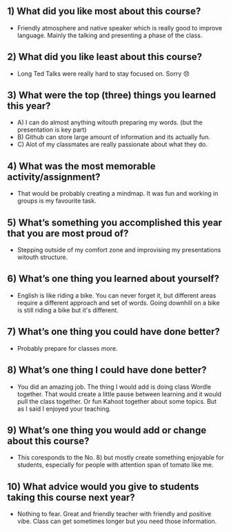 ## 1) What did you like most about this course?
  - Friendly atmosphere and native speaker which is really good to improve language. Mainly the talking and presenting a phase of the class.
## 2) What did you like least about this course?
- Long Ted Talks were really hard to stay focused on. Sorry 😞 
## 3) What were the top (three) things you learned this year?
  - A) I can do almost anything witouth preparing my words. (but the presentation is key part)
  - B) Github can store large amount of information and its actually fun.
  - C) Alot of my classmates are really passionate about what they do. 
## 4) What was the most memorable activity/assignment?
  - That would be probably creating a mindmap. It was fun and working in groups is my favourite task.
## 5) What’s something you accomplished this year that you are most proud of?
  - Stepping outside of my comfort zone and improvising my presentations witouth structure.
## 6) What’s one thing you learned about yourself?
  - English is like riding a bike. You can never forget it, but different areas require a different approach and set of words. Going downhill on a bike is still riding a bike but it's different. 
## 7) What’s one thing you could have done better?
- Probably prepare for classes more.
## 8) What’s one thing I could have done better?
- You did an amazing job. The thing I would add is doing class Wordle together. That would create a little pause between learning and it would pull the class together. Or fun Kahoot together about some topics. But as I said I enjoyed your teaching.
## 9) What’s one thing you would add or change about this course?
- This coresponds to the No. 8) but mostly create something enjoyable for students, especially for people with attention span of tomato like me.
## 10) What advice would you give to students taking this course next year?
- Nothing to fear. Great and friendly teacher with friendly and positive vibe. Class can get sometimes longer but you need those information.
